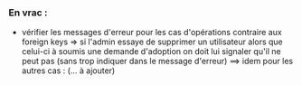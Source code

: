 ### En vrac :

- vérifier les messages d'erreur pour les cas d'opérations contraire aux foreign keys 
=>  si l'admin essaye de supprimer un utilisateur alors que celui-ci à soumis une demande d'adoption
 on doit lui signaler qu'il ne peut pas (sans trop indiquer dans le message d'erreur) ==> idem pour les autres cas : (... à ajouter)